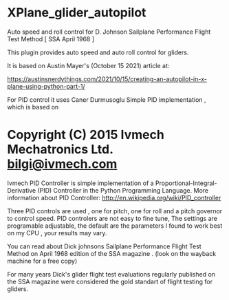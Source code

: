# XPlane_glider_autopilot
Auto speed and roll control for D. Johnson Sailplane Performance Flight Test Method [ SSA April 1968 ]

This plugin provides auto speed and auto roll control for gliders. 

It is based on Austin Mayer's (October 15 2021) article at:

https://austinsnerdythings.com/2021/10/15/creating-an-autopilot-in-x-plane-using-python-part-1/

For PID control it uses Caner Durmusoglu Simple PID implementation , which is based on 

# Copyright (C) 2015 Ivmech Mechatronics Ltd. <bilgi@ivmech.com>
Ivmech PID Controller is simple implementation of a Proportional-Integral-Derivative (PID) Controller in the Python Programming Language.  More information about PID Controller: http://en.wikipedia.org/wiki/PID_controller


Three PID controls are used , one for pitch, one for roll and a pitch governor to control speed. 
PID controlers are not easy to fine tune, The settings are programable adjustable, the default are the parameters I found to work best on my CPU , your results may vary. 

You can read about Dick johnsons Sailplane Performance Flight Test Method on April 1968 edition of the SSA magazine . (look on the wayback machine for a free copy)

For many years Dick's glider flight test evaluations regularly published on the SSA magazine were considered the gold standart of flight testing for gliders. 

